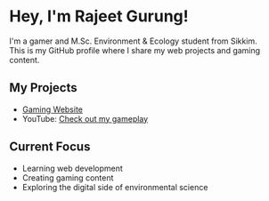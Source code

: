 # Hey, I'm Rajeet Gurung!

I'm a gamer and M.Sc. Environment & Ecology student from Sikkim.  
This is my GitHub profile where I share my web projects and gaming content.

## My Projects
- [Gaming Website](https://rajeet28.github.io/rajeet-gaming/)
- YouTube: [Check out my gameplay](https://youtube.com/@rajeetgurung)

## Current Focus
- Learning web development
- Creating gaming content
- Exploring the digital side of environmental science

